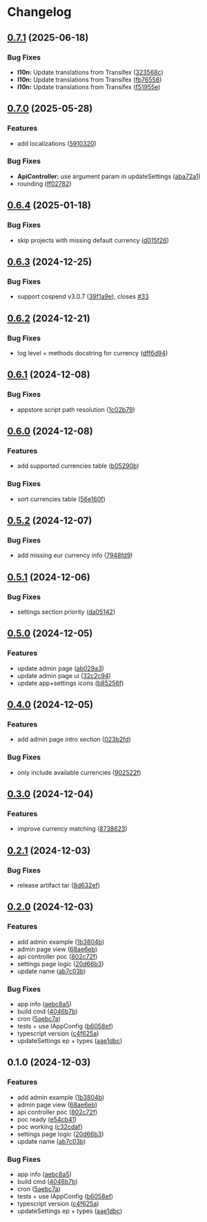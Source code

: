 # Changelog

## [0.7.1](https://github.com/chenasraf/nextcloud-autocurrency/compare/v0.7.0...v0.7.1) (2025-06-18)


### Bug Fixes

* **l10n:** Update translations from Transifex ([323568c](https://github.com/chenasraf/nextcloud-autocurrency/commit/323568c53ddbb04ab67cdd378f30295d2bd00ea8))
* **l10n:** Update translations from Transifex ([fb76558](https://github.com/chenasraf/nextcloud-autocurrency/commit/fb7655802934a20c769f837bc2e724371f4bbb6b))
* **l10n:** Update translations from Transifex ([f51955e](https://github.com/chenasraf/nextcloud-autocurrency/commit/f51955e16e2807f064df843b907510dbc4903f49))

## [0.7.0](https://github.com/chenasraf/nextcloud-autocurrency/compare/v0.6.4...v0.7.0) (2025-05-28)


### Features

* add localizations ([5910320](https://github.com/chenasraf/nextcloud-autocurrency/commit/5910320b90507cc65a89d2bffb2d24f39d2a15ca))


### Bug Fixes

* **ApiController:** use argument param in updateSettings ([aba72a1](https://github.com/chenasraf/nextcloud-autocurrency/commit/aba72a13f2a6379ee128ee5ffb21a3fe1ea8ccdc))
* rounding ([ff02782](https://github.com/chenasraf/nextcloud-autocurrency/commit/ff027827de1ac3d70cf7eeb818dbebdaf5b2e4a2))

## [0.6.4](https://github.com/chenasraf/nextcloud-autocurrency/compare/v0.6.3...v0.6.4) (2025-01-18)


### Bug Fixes

* skip projects with missing default currency ([d015f26](https://github.com/chenasraf/nextcloud-autocurrency/commit/d015f26bc2a953367cdcb4c365f2633b486f1b4d))

## [0.6.3](https://github.com/chenasraf/nextcloud-autocurrency/compare/v0.6.2...v0.6.3) (2024-12-25)


### Bug Fixes

* support cospend v3.0.7 ([39f1a9e](https://github.com/chenasraf/nextcloud-autocurrency/commit/39f1a9efc0af68ae6a2f3cf5b3c769957da75405)), closes [#33](https://github.com/chenasraf/nextcloud-autocurrency/issues/33)

## [0.6.2](https://github.com/chenasraf/nextcloud-autocurrency/compare/v0.6.1...v0.6.2) (2024-12-21)


### Bug Fixes

* log level + methods docstring for currency ([dff6d94](https://github.com/chenasraf/nextcloud-autocurrency/commit/dff6d947d3fe857d95ae028eb9383a7600ad27f4))

## [0.6.1](https://github.com/chenasraf/nextcloud-autocurrency/compare/v0.6.0...v0.6.1) (2024-12-08)


### Bug Fixes

* appstore script path resolution ([1c02b79](https://github.com/chenasraf/nextcloud-autocurrency/commit/1c02b796c55074a6afd1fec3c5aaf815f0947f75))

## [0.6.0](https://github.com/chenasraf/nextcloud-autocurrency/compare/v0.5.2...v0.6.0) (2024-12-08)


### Features

* add supported currencies table ([b05290b](https://github.com/chenasraf/nextcloud-autocurrency/commit/b05290beab361e44354df489074d40b93c4ea2e5))


### Bug Fixes

* sort currencies table ([56e160f](https://github.com/chenasraf/nextcloud-autocurrency/commit/56e160f3a19bd6e0a399c0236c14899edc25a4b2))

## [0.5.2](https://github.com/chenasraf/nextcloud-autocurrency/compare/v0.5.1...v0.5.2) (2024-12-07)


### Bug Fixes

* add missing eur currency info ([7948fd9](https://github.com/chenasraf/nextcloud-autocurrency/commit/7948fd9a456654c0d81ab73501d0a87056ea49cb))

## [0.5.1](https://github.com/chenasraf/nextcloud-autocurrency/compare/v0.5.0...v0.5.1) (2024-12-06)


### Bug Fixes

* settings section priority ([da05142](https://github.com/chenasraf/nextcloud-autocurrency/commit/da0514250882472b7b3ef0f9f293e0cf6f5568a5))

## [0.5.0](https://github.com/chenasraf/nextcloud-autocurrency/compare/v0.4.0...v0.5.0) (2024-12-05)


### Features

* update admin page ([ab029a3](https://github.com/chenasraf/nextcloud-autocurrency/commit/ab029a3ecdec763dbe79ef38d8e0bf1676ef00b4))
* update admin page ui ([32c2c94](https://github.com/chenasraf/nextcloud-autocurrency/commit/32c2c94526148efe767584c79ef8a380f26c0252))
* update app+settings icons ([b85256f](https://github.com/chenasraf/nextcloud-autocurrency/commit/b85256f5a236b5701013878b18e03e1c8baabd07))

## [0.4.0](https://github.com/chenasraf/nextcloud-autocurrency/compare/v0.3.0...v0.4.0) (2024-12-05)


### Features

* add admin page intro section ([023b2fd](https://github.com/chenasraf/nextcloud-autocurrency/commit/023b2fd61c28cfdcb9a787b4cb4b5d853dffcdad))


### Bug Fixes

* only include available currencies ([902522f](https://github.com/chenasraf/nextcloud-autocurrency/commit/902522f20f29382a837c0062a0c08c3f681cef73))

## [0.3.0](https://github.com/chenasraf/nextcloud-autocurrency/compare/v0.2.1...v0.3.0) (2024-12-04)


### Features

* improve currency matching ([8738623](https://github.com/chenasraf/nextcloud-autocurrency/commit/87386235c22a6dcd09f17cbeaa094152ccfd8540))

## [0.2.1](https://github.com/chenasraf/nextcloud-autocurrency/compare/v0.2.0...v0.2.1) (2024-12-03)


### Bug Fixes

* release artifact tar ([8d632ef](https://github.com/chenasraf/nextcloud-autocurrency/commit/8d632ef7f215255246f209ab6e0593ef786e2bfc))

## [0.2.0](https://github.com/chenasraf/nextcloud-autocurrency/compare/v0.1.0...v0.2.0) (2024-12-03)


### Features

* add admin example ([1b3804b](https://github.com/chenasraf/nextcloud-autocurrency/commit/1b3804ba0d8f73687c4260fbb2f20aac4470b758))
* admin page view ([68ae6eb](https://github.com/chenasraf/nextcloud-autocurrency/commit/68ae6eb09e35057e426072c9986c7965d29401ea))
* api controller poc ([802c72f](https://github.com/chenasraf/nextcloud-autocurrency/commit/802c72f0f7dd9be5f9abc3829ff403b9abfda7f8))
* settings page logic ([20d66b3](https://github.com/chenasraf/nextcloud-autocurrency/commit/20d66b3650f53701a9a9ec54ac9cf15961592ced))
* update name ([ab7c03b](https://github.com/chenasraf/nextcloud-autocurrency/commit/ab7c03b42475f701a151f383f06170f999d51c75))


### Bug Fixes

* app info ([aebc8a5](https://github.com/chenasraf/nextcloud-autocurrency/commit/aebc8a52cc49cb736ce5e78f23ddc0626006a4d1))
* build cmd ([4046b7b](https://github.com/chenasraf/nextcloud-autocurrency/commit/4046b7b8df01bce39fa4f31947971166b8f4aa56))
* cron ([5aebc7a](https://github.com/chenasraf/nextcloud-autocurrency/commit/5aebc7a2aa46fba0daf403f11baa731620e335ae))
* tests + use IAppConfig ([b6058ef](https://github.com/chenasraf/nextcloud-autocurrency/commit/b6058eff576790620f8b8166550d903872731f1d))
* typescript version ([c4f625a](https://github.com/chenasraf/nextcloud-autocurrency/commit/c4f625a19236df7834a68b6a7d75c8b27d5113e6))
* updateSettings ep + types ([aae1dbc](https://github.com/chenasraf/nextcloud-autocurrency/commit/aae1dbc141ab9c6ee8d57682e283d8615e3c4c91))

## 0.1.0 (2024-12-03)


### Features

* add admin example ([1b3804b](https://github.com/chenasraf/nextcloud-autocurrency/commit/1b3804ba0d8f73687c4260fbb2f20aac4470b758))
* admin page view ([68ae6eb](https://github.com/chenasraf/nextcloud-autocurrency/commit/68ae6eb09e35057e426072c9986c7965d29401ea))
* api controller poc ([802c72f](https://github.com/chenasraf/nextcloud-autocurrency/commit/802c72f0f7dd9be5f9abc3829ff403b9abfda7f8))
* poc ready ([e54cb41](https://github.com/chenasraf/nextcloud-autocurrency/commit/e54cb41c5b549294fc8b014ef2a507178f4e8597))
* poc working ([c32cdaf](https://github.com/chenasraf/nextcloud-autocurrency/commit/c32cdaf38de64f45de1285463f4265da2e95b438))
* settings page logic ([20d66b3](https://github.com/chenasraf/nextcloud-autocurrency/commit/20d66b3650f53701a9a9ec54ac9cf15961592ced))
* update name ([ab7c03b](https://github.com/chenasraf/nextcloud-autocurrency/commit/ab7c03b42475f701a151f383f06170f999d51c75))


### Bug Fixes

* app info ([aebc8a5](https://github.com/chenasraf/nextcloud-autocurrency/commit/aebc8a52cc49cb736ce5e78f23ddc0626006a4d1))
* build cmd ([4046b7b](https://github.com/chenasraf/nextcloud-autocurrency/commit/4046b7b8df01bce39fa4f31947971166b8f4aa56))
* cron ([5aebc7a](https://github.com/chenasraf/nextcloud-autocurrency/commit/5aebc7a2aa46fba0daf403f11baa731620e335ae))
* tests + use IAppConfig ([b6058ef](https://github.com/chenasraf/nextcloud-autocurrency/commit/b6058eff576790620f8b8166550d903872731f1d))
* typescript version ([c4f625a](https://github.com/chenasraf/nextcloud-autocurrency/commit/c4f625a19236df7834a68b6a7d75c8b27d5113e6))
* updateSettings ep + types ([aae1dbc](https://github.com/chenasraf/nextcloud-autocurrency/commit/aae1dbc141ab9c6ee8d57682e283d8615e3c4c91))
